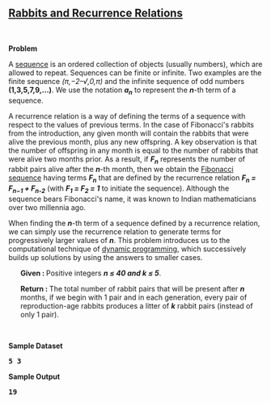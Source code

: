 <h2><a href="https://rosalind.info/problems/fib/">Rabbits and Recurrence Relations</a></h2>

<p>&nbsp;</p>
<p><strong class="example">Problem</strong></p>


<p>A <a href="https://rosalind.info/glossary/sequence/">sequence</a> is an ordered collection of objects (usually numbers), which are allowed to repeat. Sequences can be finite or infinite. Two examples are the finite sequence <i>(π,−2–√,0,π)</i> and the infinite sequence of odd numbers <strong>(1,3,5,7,9,…)</strong>. We use the notation <strong><i>a<sub>n</sub></i></strong> to represent the <strong><i>n</i></strong>-th term of a sequence.</p>
 
<p>A recurrence relation is a way of defining the terms of a sequence with respect to the values of previous terms. In the case of Fibonacci's rabbits from the introduction, any given month will contain the rabbits that were alive the previous month, plus any new offspring. A key observation is that the number of offspring in any month is equal to the number of rabbits that were alive two months prior. As a result, if <strong><i>F<sub>n</sub></i></strong> represents the number of rabbit pairs alive after the <strong><i>n</i></strong>-th month, then we obtain the <a href="https://rosalind.info/glossary/fibonacci-sequence/">Fibonacci sequence</a> having terms <strong><i>F<sub>n</sub></i></strong> that are defined by the recurrence relation <strong><i>F<sub>n</sub> = F<sub>n−1</sub> + F<sub>n-2</sub></i></strong> (with <strong><i>F<sub>1</sub> = F<sub>2</sub> = 1</i></strong> to initiate the sequence). Although the sequence bears Fibonacci's name, it was known to Indian mathematicians over two millennia ago.</p>

<p>When finding the <strong><i>n</i></strong>-th term of a sequence defined by a recurrence relation, we can simply use the recurrence relation to generate terms for progressively larger values of <strong><i>n</i></strong>. This problem introduces us to the computational technique of <a href="https://rosalind.info/glossary/dynamic-programming/">dynamic programming</a>, which successively builds up solutions by using the answers to smaller cases.</p>

<ol>
<p><strong>Given : </strong>Positive integers <strong><i>n ≤ 40 and k ≤ 5</i></strong>.</p>
<p><strong>Return : </strong>The total number of rabbit pairs that will be present after <strong><i>n</i></strong> months, if we begin with 1 pair and in each generation, every pair of reproduction-age rabbits produces a litter of <strong><i>k</i></strong> rabbit pairs (instead of only 1 pair).</p>
</ol>


<p>&nbsp;</p>
<p><strong class="example">Sample Dataset</strong></p>
<pre>
<strong>5 3</strong>
</pre>
<p><strong class="example">Sample Output</strong></p>
<pre>
<strong>19</strong>
</pre>
